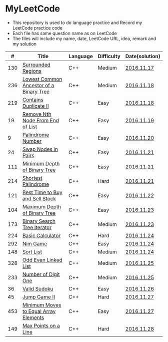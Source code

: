 # MyLeetCode
- This repository is used to do language practice and Record my LeetCode practice code
- Each file has same question name as on LeetCode
- The files will include my name, date, LeetCode URL, idea, remark and my solution

| # | Title | Language | Difficulty | Date(solution) |
|---| ----- | -------- | ---------- | ---- |
|130|[Surrounded Regions](https://leetcode.com/problems/surrounded-regions/) | C++ |Medium|[2016.11.17](https://github.com/Awycious/MyLeetCode/blob/master/130.%20Surrounded%20Regions.cpp)|
|236|[Lowest Common Ancestor of a Binary Tree](https://leetcode.com/problems/lowest-common-ancestor-of-a-binary-tree/) | C++ |Medium|[2016.11.18](https://github.com/Awycious/MyLeetCode/blob/master/236.%20Lowest%20Common%20Ancestor%20of%20a%20Binary%20Tree.cpp)|
|219|[Contains Duplicate II](https://leetcode.com/problems/contains-duplicate-ii/)| C++ |Easy| [2016.11.18](https://github.com/Awycious/MyLeetCode/blob/master/219.%20Contains%20Duplicate%20II.cpp)|
|19|[Remove Nth Node From End of List](https://leetcode.com/problems/remove-nth-node-from-end-of-list/)|C++|Easy|[2016.11.19](https://github.com/Awycious/MyLeetCode/blob/master/19.%20Remove%20Nth%20Node%20From%20End%20of%20List.cpp)|
|9|[Palindrome Number](https://leetcode.com/problems/palindrome-number/)|C++|Easy|[2016.11.20](https://github.com/Awycious/MyLeetCode/blob/master/9.%20Palindrome%20Numbe.cpp)|
|24|[Swap Nodes in Pairs](https://leetcode.com/problems/swap-nodes-in-pairs/)|C++|Easy|[2016.11.21](https://github.com/Awycious/MyLeetCode/blob/master/24.%20Swap%20Nodes%20in%20Pairs.cpp)|
|111|[Minimum Depth of Binary Tree](https://leetcode.com/problems/minimum-depth-of-binary-tree/)|C++|Easy|[2016.11.21](https://github.com/Awycious/MyLeetCode/blob/master/111.%20Minimum%20Depth%20of%20Binary%20Tree.cpp)|
|214|[Shortest Palindrome](https://leetcode.com/problems/shortest-palindrome/)|C++|Hard|[2016.11.21](https://github.com/Awycious/MyLeetCode/blob/master/214.%20Shortest%20Palindrome.cpp)|
|121|[Best Time to Buy and Sell Stock](https://leetcode.com/problems/best-time-to-buy-and-sell-stock/)|C++|Easy|[2016.11.22](https://github.com/Awycious/MyLeetCode/blob/master/121.%20Best%20Time%20to%20Buy%20and%20Sell%20Stock.cpp)|
|104|[Maximum Depth of Binary Tree](https://leetcode.com/problems/maximum-depth-of-binary-tree/)|C++|Easy|[2016.11.23](https://github.com/Awycious/MyLeetCode/blob/master/104.%20Maximum%20Depth%20of%20Binary%20Tree.cpp)|
|173|[Binary Search Tree Iterator](https://leetcode.com/problems/binary-search-tree-iterator/)|C++|Medium|[2016.11.23](https://github.com/Awycious/MyLeetCode/blob/master/173.Binary%20Search%20Tree%20Iterator.cpp)|
|224|[Basic Calculator](https://leetcode.com/problems/basic-calculator/)|C++|Hard|[2016.11.24](https://github.com/Awycious/MyLeetCode/blob/master/224.%20Basic%20Calculator.cpp)|
|292|[Nim Game](https://leetcode.com/problems/nim-game/)|C++|Easy|[2016.11.24](https://github.com/Awycious/MyLeetCode/blob/master/292.%20Nim%20Game.cpp)|
|148|[Sort List](https://leetcode.com/problems/sort-list/)|C++|Medium|[2016.11.24](https://github.com/Awycious/MyLeetCode/blob/master/148.%20Sort%20List.cpp)|
|328|[Odd Even Linked List](https://leetcode.com/problems/odd-even-linked-list/)|C++|Medium|[2016.11.25](https://github.com/Awycious/MyLeetCode/blob/master/328.%20Odd%20Even%20Linked%20List.cpp)|
|233|[Number of Digit One](https://leetcode.com/problems/number-of-digit-one/)|C++|Medium|[2016.11.25](https://github.com/Awycious/MyLeetCode/blob/master/233.%20Number%20of%20Digit%20One.cpp)|
|36|[Valid Sudoku](https://leetcode.com/problems/valid-sudoku/)|C++|Easy|[2016.11.26](https://github.com/Awycious/MyLeetCode/blob/master/36.%20Valid%20Sudoku.cpp)|
|45|[Jump Game II](https://leetcode.com/problems/jump-game-ii/)|C++|Hard|[2016.11.27](https://github.com/Awycious/MyLeetCode/blob/master/45.%20Jump%20Game%20II.cpp)|
|453|[Minimum Moves to Equal Array Elements](https://leetcode.com/problems/minimum-moves-to-equal-array-elements/)|C++|Easy|[2016.11.27](https://github.com/Awycious/MyLeetCode/new/master)|
|149|[Max Points on a Line](https://leetcode.com/problems/max-points-on-a-line/)|C++|Hard|[2016.11.28](https://github.com/Awycious/MyLeetCode/blob/master/149.%20Max%20Points%20on%20a%20Line.cpp)|
